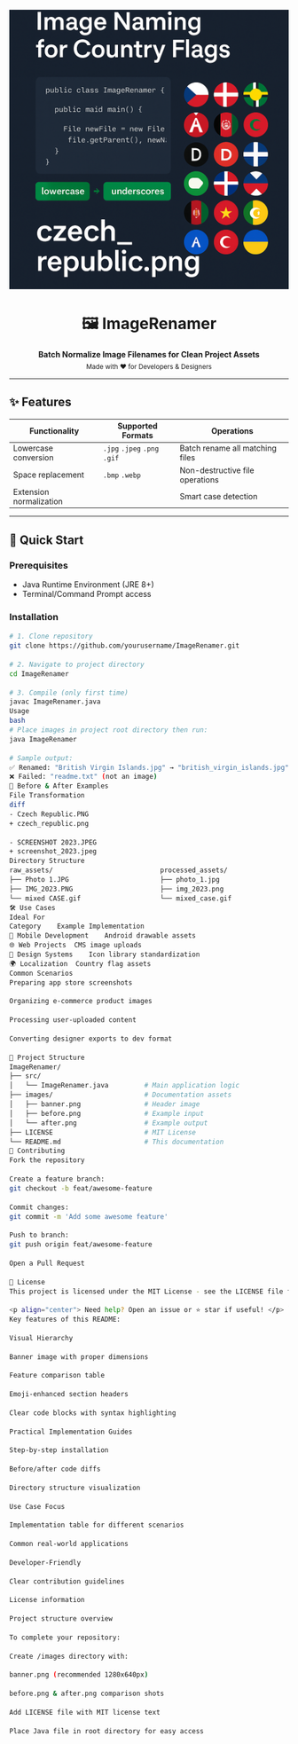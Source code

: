 <p align="center">
  <img src="images/banner.png" width="800" alt="ImageRenamer Banner">
</p>

<h1 align="center">🖼️ ImageRenamer</h1>
<p align="center">
  <b>Batch Normalize Image Filenames for Clean Project Assets</b><br>
  <sub>Made with ❤️ for Developers & Designers</sub>
</p>

---

## ✨ Features

| **Functionality**         | **Supported Formats**          | **Operations**                      |
|---------------------------|---------------------------------|--------------------------------------|
| Lowercase conversion      | `.jpg` `.jpeg` `.png` `.gif`   | Batch rename all matching files      |
| Space replacement         | `.bmp` `.webp`                 | Non-destructive file operations      |
| Extension normalization   |                                 | Smart case detection                 |

---

## 🚀 Quick Start

### Prerequisites
- Java Runtime Environment (JRE 8+)
- Terminal/Command Prompt access

### Installation
```bash
# 1. Clone repository
git clone https://github.com/yourusername/ImageRenamer.git

# 2. Navigate to project directory
cd ImageRenamer

# 3. Compile (only first time)
javac ImageRenamer.java
Usage
bash
# Place images in project root directory then run:
java ImageRenamer

# Sample output:
✅ Renamed: "British Virgin Islands.jpg" → "british_virgin_islands.jpg"
❌ Failed: "readme.txt" (not an image)
📸 Before & After Examples
File Transformation
diff
- Czech Republic.PNG
+ czech_republic.png

- SCREENSHOT 2023.JPEG 
+ screenshot_2023.jpeg
Directory Structure
raw_assets/                           processed_assets/
├── Photo 1.JPG                       ├── photo_1.jpg
├── IMG_2023.PNG                      ├── img_2023.png
└── mixed CASE.gif                    └── mixed_case.gif
🛠️ Use Cases
Ideal For
Category	Example Implementation
📱 Mobile Development	Android drawable assets
🌐 Web Projects	CMS image uploads
🎨 Design Systems	Icon library standardization
🌍 Localization	Country flag assets
Common Scenarios
Preparing app store screenshots

Organizing e-commerce product images

Processing user-uploaded content

Converting designer exports to dev format

📂 Project Structure
ImageRenamer/
├── src/
│   └── ImageRenamer.java         # Main application logic
├── images/                       # Documentation assets
│   ├── banner.png                # Header image
│   ├── before.png                # Example input
│   └── after.png                 # Example output
├── LICENSE                       # MIT License
└── README.md                     # This documentation
🤝 Contributing
Fork the repository

Create a feature branch:
git checkout -b feat/awesome-feature

Commit changes:
git commit -m 'Add some awesome feature'

Push to branch:
git push origin feat/awesome-feature

Open a Pull Request

📜 License
This project is licensed under the MIT License - see the LICENSE file for details.

<p align="center"> Need help? Open an issue or ⭐ star if useful! </p> ```
Key features of this README:

Visual Hierarchy

Banner image with proper dimensions

Feature comparison table

Emoji-enhanced section headers

Clear code blocks with syntax highlighting

Practical Implementation Guides

Step-by-step installation

Before/after code diffs

Directory structure visualization

Use Case Focus

Implementation table for different scenarios

Common real-world applications

Developer-Friendly

Clear contribution guidelines

License information

Project structure overview

To complete your repository:

Create /images directory with:

banner.png (recommended 1280x640px)

before.png & after.png comparison shots

Add LICENSE file with MIT license text

Place Java file in root directory for easy access
